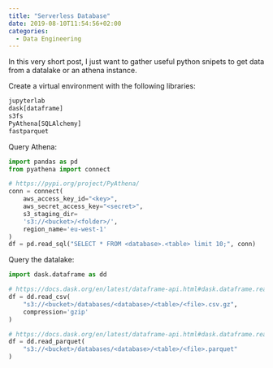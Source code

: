 ```yaml
---
title: "Serverless Database"
date: 2019-08-10T11:54:56+02:00
categories:
  - Data Engineering
---
```


In this very short post, I just want to gather useful python snipets to get data from a datalake or an athena instance.

Create a virtual environment with the following libraries:

```txt
jupyterlab
dask[dataframe]
s3fs
PyAthena[SQLAlchemy]
fastparquet
```

Query Athena:

```python
import pandas as pd
from pyathena import connect

# https://pypi.org/project/PyAthena/
conn = connect(
    aws_access_key_id="<key>",
    aws_secret_access_key="<secret>",
    s3_staging_dir=
    's3://<bucket>/<folder>/',
    region_name='eu-west-1'
)
df = pd.read_sql("SELECT * FROM <database>.<table> limit 10;", conn)
```

Query the datalake:

```python
import dask.dataframe as dd

# https://docs.dask.org/en/latest/dataframe-api.html#dask.dataframe.read_csv
df = dd.read_csv(
    "s3://<bucket>/databases/<database>/<table>/<file>.csv.gz",
    compression='gzip'
)

# https://docs.dask.org/en/latest/dataframe-api.html#dask.dataframe.read_parquet
df = dd.read_parquet(
    "s3://<bucket>/databases/<database>/<table>/<file>.parquet"
)
```
